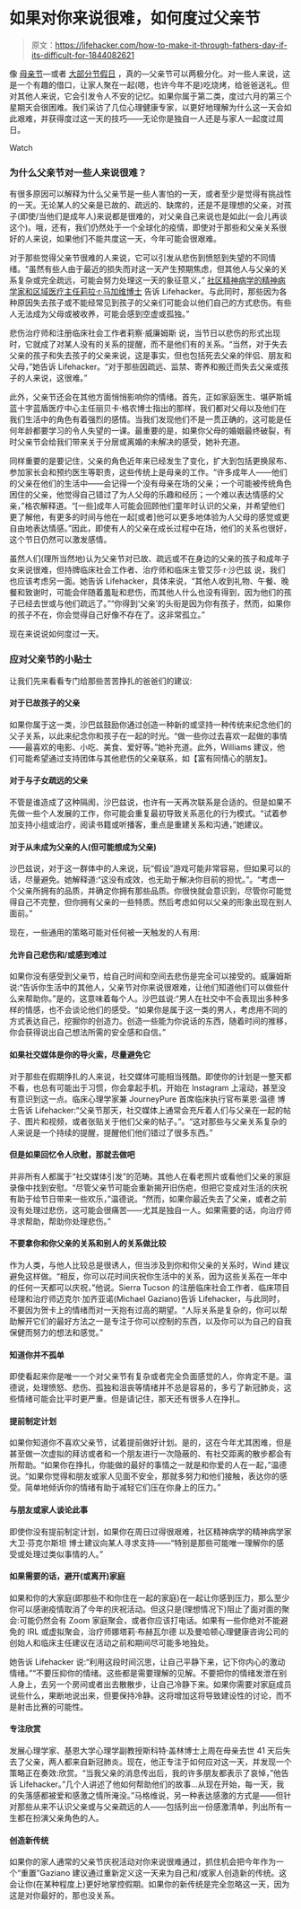 # 如果对你来说很难，如何度过父亲节

> 原文：<https://lifehacker.com/how-to-make-it-through-fathers-day-if-its-difficult-for-1844082621>

像 [母亲节](https://lifehacker.com/how-to-deal-with-mother-s-day-when-mother-s-day-sucks-f-1795112454)—或者 [大部分节假日](https://lifehacker.com/how-to-make-it-through-the-holidays-after-a-loss-1840200564) ，真的—父亲节可以两极分化。对一些人来说，这是一个有趣的借口，让家人聚在一起(嗯，也许今年不是)吃烧烤，给爸爸送礼。但对其他人来说，它会引发令人不安的记忆。如果你属于第二类，度过六月的第三个星期天会很困难。我们采访了几位心理健康专家，以更好地理解为什么这一天会如此艰难，并获得度过这一天的技巧——无论你是独自一人还是与家人一起度过周日。

Watch

### 为什么父亲节对一些人来说很难？

有很多原因可以解释为什么父亲节是一些人害怕的一天，或者至少是觉得有挑战性的一天。无论某人的父亲是已故的、疏远的、缺席的，还是不是理想的父亲，对孩子(即使/当他们是成年人)来说都是很难的，对父亲自己来说也是如此(一会儿再谈这个)。哦，还有，我们仍然处于一个全球化的疫情，即使对于那些和父亲关系很好的人来说，如果他们不能共度这一天，今年可能会很艰难。

对于那些觉得父亲节很难的人来说，它可以引发从悲伤到愤怒到失望的不同情绪。“虽然有些人由于最近的损失而对这一天产生预期焦虑，但其他人与父亲的关系复杂或完全疏远，可能会努力处理这一天的象征意义，” [社区精神病学的精神病学家和区域医疗主任莉拉·r·马加维博士](https://www.communitypsychiatry.com/providers/leela-magavi-m-d/) 告诉 Lifehacker。与此同时，那些因为各种原因失去孩子或不能经常见到孩子的父亲们可能会以他们自己的方式悲伤。有些人无法成为父母或被收养，可能会感到空虚或孤独。”

悲伤治疗师和注册临床社会工作者莉察·威廉姆斯 说，当节日以悲伤的形式出现时，它就成了对某人没有的关系的提醒，而不是他们有的关系。“当然，对于失去父亲的孩子和失去孩子的父亲来说，这是事实，但也包括死去父亲的伴侣、朋友和父母，”她告诉 Lifehacker。“对于那些因疏远、监禁、寄养和搬迁而失去父亲或孩子的人来说，这很难。”

此外，父亲节还会在其他方面悄悄影响你的情绪。首先，正如家庭医生、堪萨斯城蓝十字蓝盾医疗中心主任丽贝卡·格农博士指出的那样，我们都对父母以及他们在我们生活中的角色有着强烈的感情。当我们发现他们不是一贯正确的，这可能是任何年龄都要学习的令人失望的一课。最重要的是，如果你父母的婚姻最终破裂，有时父亲节会给我们带来关于分居或离婚的未解决的感受，她补充道。

同样重要的是要记住，父亲的角色近年来已经发生了变化，扩大到包括更换尿布、参加家长会和预约医生等职责，这些传统上是母亲的工作。“许多成年人——他们的父亲在他们的生活中——会记得一个没有母亲在场的父亲；一个可能被传统角色困住的父亲，他觉得自己错过了为人父母的乐趣和经历；一个难以表达情感的父亲，”格农解释道。“[一些]成年人可能会回顾他们童年时认识的父亲，并希望他们更了解他，有更多的时间与他在一起[或者]他可以更多地体验为人父母的感觉或更自由地表达情感。”因此，即使有人的父亲在成长过程中在场，他们的关系也很好，这个节日仍然可以激发感情。

虽然人们(理所当然地)认为父亲节对已故、疏远或不在身边的父亲的孩子和成年子女来说很难，但持牌临床社会工作者、治疗师和临床主管艾莎·r·沙巴兹 说，我们也应该考虑另一面。她告诉 Lifehacker，具体来说，“其他人收到礼物、午餐、晚餐和致谢时，可能会伴随着羞耻和悲伤，而其他人什么也没有得到，因为他们的孩子已经去世或与他们疏远了。”“你得到‘父亲’的头衔是因为你有孩子，然而，如果你的孩子不在，你会觉得自己好像不存在了。这非常孤立。”

现在来说说如何度过一天。

### **应对父亲节的小贴士**

让我们先来看看专门给那些苦苦挣扎的爸爸们的建议:

#### **对于已故孩子的父亲**

如果你属于这一类，沙巴兹鼓励你通过创造一种新的或坚持一种传统来纪念他们的父子关系，以此来纪念你和孩子在一起的时光。“做一些你过去喜欢一起做的事情——最喜欢的电影、小吃、美食、爱好等。”她补充道。此外，Williams 建议，他们可能希望通过支持团体与其他悲伤的父亲联系，如【富有同情心的朋友】。

#### **对于与子女疏远的父亲**

不管是谁造成了这种隔阂，沙巴兹说，也许有一天再次联系是合适的。但是如果不先做一些个人发展的工作，你可能会重复最初导致关系恶化的行为模式。“试着参加支持小组或治疗，阅读书籍或听播客，重点是重建关系和沟通，”她建议。

#### **对于从未成为父亲的人(但可能想成为父亲)**

沙巴兹说，对于这一群体中的人来说，玩“假设”游戏可能非常容易，但如果可以的话，尽量避免。她解释道:“这没有成效，也无助于解决你目前的担忧。”。“考虑一个父亲所拥有的品质，并确定你拥有那些品质。你很快就会意识到，尽管你可能觉得自己不完整，但你拥有父亲的一些特质。然后考虑如何以父亲的形象出现在别人面前。”

现在，一些通用的策略可能对任何被一天触发的人有用:

#### **允许自己悲伤和/或感到难过**

如果你没有感受到父亲节，给自己时间和空间去悲伤是完全可以接受的。威廉姆斯说:“告诉你生活中的其他人，父亲节对你来说很艰难，让他们知道他们可以做些什么来帮助你。”是的，这意味着每个人。沙巴兹说:“男人在社交中不会表现出多种多样的情感，也不会谈论他们的感受。“如果你是属于这一类的男人，考虑用不同的方式表达自己，挖掘你的创造力。创造一些能为你说话的东西，随着时间的推移，你会获得说出自己想法所需的安全感和自信。”

#### **如果社交媒体是你的导火索，尽量避免它**

对于那些在假期挣扎的人来说，社交媒体可能相当残酷。即使你的计划是一整天都不看，也总有可能出于习惯，你会拿起手机，开始在 Instagram 上滚动，甚至没有意识到这一点。临床心理学家兼 JourneyPure 首席临床执行官布莱恩·温德 博士告诉 Lifehacker:“父亲节那天，社交媒体上通常会充斥着人们与父亲在一起的帖子、图片和视频，或者张贴关于他们父亲的帖子。”。“这对那些与父亲关系复杂的人来说是一个持续的提醒，提醒他们他们错过了很多东西。”

#### 但是如果回忆令人欣慰，那就去做吧

并非所有人都属于“社交媒体引发”的范畴。其他人在看老照片或看他们父亲的家庭录像中找到安慰。“尽管父亲节可能会重新揭开旧伤疤，但把它变成对生活的庆祝有助于给节日带来一些欢乐，”温德说。“然而，如果你最近失去了父亲，或者之前没有处理过悲伤，这可能会很痛苦——尤其是独自一人。如果需要的话，向治疗师寻求帮助，帮助你处理悲伤。”

#### **不要拿你和你父亲的关系和别人的关系做比较**

作为人类，与他人比较总是很诱人，但当涉及到你和你父亲的关系时，Wind 建议避免这样做。“相反，你可以花时间庆祝你生活中的关系，因为这些关系在一年中的任何一天都可以庆祝，”他说。Sierra Tucson 的注册临床社会工作者、临床项目经理和治疗师迈克尔·加齐亚诺(Michael Gaziano)告诉 Lifehacker，与此同时，不要因为贺卡上的情绪而对一天抱有过高的期望。“人际关系是复杂的，你可以帮助解开它们的最好方法之一是专注于你可以控制的东西，以及你可以为自己的自我保健而努力的想法和感觉。”

#### **知道你并不孤单**

即使看起来你是唯一一个对父亲节有复杂或者完全负面感觉的人，你肯定不是。温德说，处理愤怒、悲伤、孤独和沮丧等情绪并不总是容易的，多亏了新冠肺炎，这些情绪可能会比平时更严重。但是请记住，那天还有很多人在挣扎。

#### **提前制定计划**

如果你知道你不喜欢父亲节，试着提前做好计划。是的，这在今年尤其困难，但是甚至做一次虚拟的拜访或者和一个朋友进行一次隐蔽的、有社交距离的散步都会有所帮助。“如果你在挣扎，你能做的最好的事情之一就是和你爱的人在一起，”温德说。“如果你觉得和朋友或家人见面不安全，那就多努力和他们接触，表达你的感受。简单地倾诉你的情绪有助于减轻它们压在你身上的压力。”

#### **与朋友或家人谈论此事**

即使你没有提前制定计划，如果你在周日过得很艰难，社区精神病学的精神病学家大卫·芬克尔斯坦 博士建议向某人寻求支持——“特别是那些可能唯一理解你的感受或处理过类似事情的人。”

#### **如果需要的话，避开(或离开)家庭**

如果和你的大家庭(即那些不和你住在一起的家庭)在一起让你感到压力，那么至少你可以感谢疫情取消了今年的庆祝活动。但这只是(理想情况下)阻止了面对面的聚会:可能仍然会有 Zoom 家庭聚会，或者你应该打电话。如果有一些你绝对不能避免的 IRL 或虚拟聚会，治疗师娜塔莉·布赫瓦尔德 以及曼哈顿心理健康咨询公司的创始人和临床主任建议在活动之前和期间尽可能多地独处。

她告诉 Lifehacker 说:“利用这段时间沉思，让自己平静下来，记下你内心的激动情绪。”“不要压抑你的情绪。这些都是需要理解的见解。不要把你的情绪发泄在别人身上，去另一个房间或者出去散散步，让自己冷静下来。如果你需要对家庭成员说些什么，果断地说出来，但要保持冷静。这将增加这将导致建设性的讨论，而不是射击比赛的可能性。

#### **专注欣赏**

发展心理学家、基恩大学心理学副教授斯科特·盖林博士上周在母亲去世 41 天后失去了父亲，两人都来自新冠肺炎。现在，他正专注于如何应对这一天，并发现一个策略正在奏效:欣赏。“当我父亲的消息传出后，我的许多朋友都表示了哀悼，”他告诉 Lifehacker。”几个人讲述了他如何帮助他们的故事...从现在开始，每一天，我的失落感都被爱和感激之情所淹没。”马格维说，另一种表达感激的方式是——但针对那些从来不认识父亲或与父亲疏远的人——包括列出一份感激清单，列出所有一生都在扮演父亲角色的人。

#### **创造新传统**

如果你的家人通常的父亲节庆祝活动对你来说很难通过，抓住机会把今年作为一个“重置”Gaziano 建议通过重新定义这一天来为自己和/或家人创造新的传统。这会让你(在某种程度上)更好地掌控假期。如果你的新传统是完全忽略这一天，因为这是对你最好的，那也没关系。